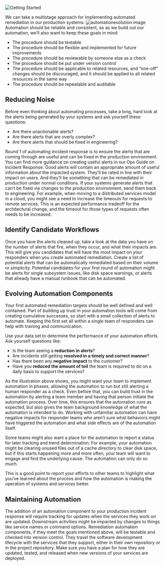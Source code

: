 
![Getting Started](../assets/img/headers/AR_GettingStarted.png)

We can take a multistage approach for implementing automated remediation in our production systems:
![automationevolution image](../assets/img/automation_evolution.png)
Automation should be reliable and consistent, so as we build out our automation, we’ll also want to keep these goals in mind:  

* The procedure should be testable
* The procedure should be flexible and implemented for future improvements
* The procedure should be reviewable by someone else as a check
* The procedure should be put under version control
* The procedure should be applicable to related resources, and “one-off” changes should be discouraged, and it should be applied to all related resources in the same way
* The procedure should be repeatable and auditable

## Reducing Noise
Before even thinking about automating processes, take a long, hard look at the alerts being generated by your systems and ask yourself these questions:

* Are there unactionable alerts?
* Are there alerts that are overly complex?
* Are there alerts that should be fixed in engineering?

Round 1 of automating incident response is to ensure the alerts that are coming through are useful and can be fixed in the production environment. You can find more guidance on creating useful alerts in our Ops Guide on Incident Response. Good alerts will contain an appropriate amount of useful information about the impacted system. They’ll be rated in line with their impact on users. And they’ll be something that can be remediated in production under normal conditions. If your systems generate alerts that can’t be fixed via changes to the production environment, send them back to engineering. For example, when moving to a distributed services model in a cloud, you might see a need to increase the timeouts for requests to remote services. This is an expected performance tradeoff for the architectural change, and the timeout for those types of requests often needs to be increased.

## Identify Candidate Workflows
Once you have the alerts cleaned up, take a look at the data you have on the number of alerts that fire, when they occur, and what their impacts are. This will give you candidates that will have the most impact on your responders when you create automated remediation. Create a list of potential alerts that can be automatically remediated based on their volume or simplicity. Potential candidates for your first round of automation might be alerts for single subsystem issues, like disk space warnings, or alerts that already have a manual runbook that can be automated.  

## Evolving Automation Components
Your first automated remediation targets should be well defined and well contained. Part of building up trust in your automation tools will come from creating cumulative successes, so start with a small collection of alerts to automate. Keeping the first set all within a single team of responders can help with training and communication.

Use your data set to determine the performance of your automation efforts. Ask yourself questions like:

* Is the team seeing a **reduction in alerts**? 
* Are incidents still getting **resolved in a timely and correct manner**?
* Has there been any **negative impact** to the customer?
* Have you **reduced the amount of toil** the team is required to do on a daily basis to support the services?

As the illustration above shows, you might want your team to implement automation in phases, allowing the automation to run but still alerting a human responder as a check. Even before that, you can build trust in the automation by alerting a team member and having that person initiate the automation process. Over time, this ensures that the automation runs as expected, but also gives the team  background knowledge of what the automation is intended to do. Working with unfamiliar automation can have negative impacts for responder teams who aren’t sure what behaviors might have triggered the automation and what side effects are of the automation itself.

Some teams might also want a place for the automation to report a status for later tracking and trend determination. For example, your automation might be clearing unused files out of a cache directory to clear disk space, but if this starts happening more and more often, your team will want to engage and find the underlying cause. The automation can only do so much.

This is a good point to report your efforts to other teams to highlight what you’ve learned about the process and how the automation is making the operation of systems and services better.

## Maintaining Automation
The addition of an automation component to your production incident response will require tracking for updates when the services they work on are updated. Downstream activities might be impacted by changes to things like service names or command options. Remediation automation components, if they meet the goals mentioned above, will be testable and checked into version control. They travel the software development lifecycle with the services that they support, either in their own repository or in the project repository. Make sure you have a plan for how they are updated, tested, and released when new versions of your services are deployed.
